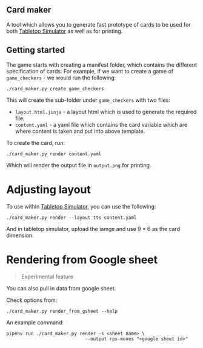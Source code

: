Card maker
----------

A tool which allows you to generate fast prototype of cards to be used for
both [Tabletop Simulator](https://store.steampowered.com/app/286160/Tabletop_Simulator/)
as well as for printing.

## Getting started

The game starts with creating a manifest folder, which contains the
different specification of cards.  For example, if we want to create a
game of `game_checkers` - we would run the following:

```
./card_maker.py create game_checkers
```

This will create the sub-folder under `game_checkers` with two files:

* `layout.html.jinja` - a layout html which is used to generate the
  required file.
* `content.yaml` - a yaml file which contains the card variable which are
  where content is taken and put into above template.

To create the card, run:

```
./card_maker.py render content.yaml
```

Which will render the output file in `output.png` for printing.


# Adjusting layout

To use within [Tabletop Simulator](https://store.steampowered.com/app/286160/Tabletop_Simulator/),
you can use the following:

```
./card_maker.py render --layout tts content.yaml
```

And in tabletop simulator, upload the iamge and use 9 * 6 as the card dimension.


# Rendering from Google sheet

> Experimental feature

You can also pull in data from google sheet.

Check options from:

```
./card_maker.py render_from_gsheet --help
```

An example command:

```
pipenv run ./card_maker.py render -s <sheet name> \
                             --output rps-moves "<google sheet id>"
```
